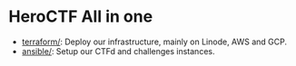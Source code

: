 # HeroCTF All in one

- [terraform/](./terraform/): Deploy our infrastructure, mainly on Linode, AWS and GCP.
- [ansible/](./ansible/): Setup our CTFd and challenges instances.